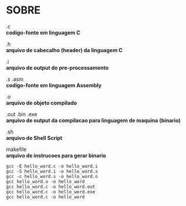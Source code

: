 # SOBRE


.c  
**codigo-fonte em linguagem C**  

.h  
**arquivo de cabecalho (header) da linguagem C**  

.i  
**arquivo de output do pre-processamento**  

.s .asm  
**codigo-fonte em linguagem Assembly**  

.o  
**arquivo de objeto compilado**  

.out .bin .exe  
**arquivo de output da compilacao para linguagem de maquina (binario)**  

.sh  
**arquivo de Shell Script**  

makefile  
**arquivo de instrucoes para gerar binario**  




	gcc -E hello_word.c -o hello_word.i  
	gcc -S hello_word.i -o hello_word.s  
	gcc -c hello_word.s -o hello_word.o  
	gcc hello_word.o -o hello_word  
	gcc hello_word.c -o hello_word.out 
	gcc hello_word.c -o hello_word.exe 
	gcc hello_word.c -o hello_word  

